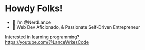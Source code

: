 # Howdy Folks!
- 👋 I’m @NerdLance
- 🌱 Web Dev Aficionado, & Passionate Self-Driven Entrepreneur

Interested in learning programming?
https://youtube.com/@LanceWritesCode
